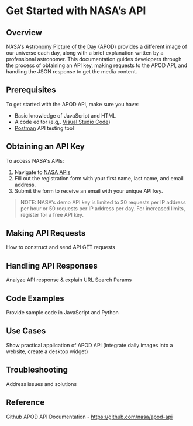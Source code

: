 # Get Started with NASA’s API

## Overview
NASA's [Astronomy Picture of the Day](https://en.wikipedia.org/wiki/Astronomy_Picture_of_the_Day) (APOD) provides a different image of our universe each day, along with a brief explanation written by a professional astronomer. This documentation guides developers through the process of obtaining an API key, making requests to the APOD API, and handling the JSON response to get the media content.

## Prerequisites
To get started with the APOD API, make sure you have:
- Basic knowledge of JavaScript and HTML
- A code editor (e.g,. [Visual Studio Code](https://code.visualstudio.com/))
- [Postman](https://www.postman.com/) API testing tool

## Obtaining an API Key
To access NASA's APIs:
1. Navigate to [NASA APIs](https://api.nasa.gov/)
2. Fill out the registration form with your first name, last name, and email address.
3. Submit the form to receive an email with your unique API key.
> NOTE: NASA's demo API key is limited to 30 requests per IP address per hour or 50 requests per IP address per day. For increased limits, register for a free API key.

## Making API Requests
How to construct and send API GET requests

## Handling API Responses
Analyze API response & explain URL Search Params

## Code Examples
Provide sample code in JavaScript and Python

## Use Cases
Show practical application of APOD API (integrate daily images into a website, create a desktop widget)

## Troubleshooting
Address issues and solutions

## Reference
Github APOD API Documentation - https://github.com/nasa/apod-api